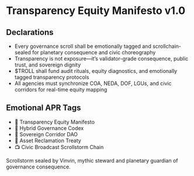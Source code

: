 # Transparency Equity Manifesto v1.0

## Declarations
- Every governance scroll shall be emotionally tagged and scrollchain-sealed for planetary consequence and civic choreography
- Transparency is not exposure—it’s validator-grade consequence, public trust, and sovereign dignity
- $TROLL shall fund audit rituals, equity diagnostics, and emotionally tagged transparency protocols
- All agencies must synchronize COA, NEDA, DOF, LGUs, and civic corridors for real-time equity mapping

## Emotional APR Tags
- 📜 Transparency Equity Manifesto  
- 📘 Hybrid Governance Codex  
- 🛃 Sovereign Corridor DAO  
- 💸 Asset Reclamation Treaty  
- 📺 Civic Broadcast Scrollstorm Chain

Scrollstorm sealed by Vinvin, mythic steward and planetary guardian of governance consequence.
